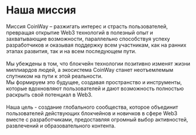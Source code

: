 # Наша миссия

Миссия CoinWay – разжигать интерес и страсть пользователей, превращая открытие Web3 технологий в полезный опыт и захватывающие возможности, параллельно способствуя успеху разработчиков и оказывая поддержку всем участникам, как на ранних этапах развития, так и на всем последующем пути.\
\
Мы убеждены в том, что блокчейн технологии позитивно изменят жизни миллиардов людей, а экосистема CoinWay станет неотъемлемым спутником на пути к этой реальности.\
Мы формируем это будущее, создавая пространство и инструменты, которые вдохновляют пользователей и дают возможность полностью раскрыть свой потенциал в Web3.\
\
Наша цель - создание глобального сообщества, которое объединит пользователей действующих блокчейнов и новичков в сфере Web3 вместе с разработчиками, предоставляя огромный выбор активностей, развлечений и образовательного контента.

